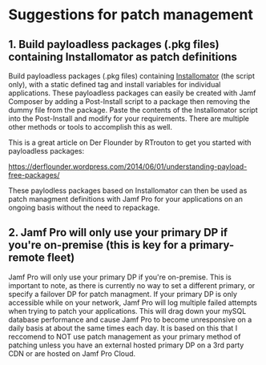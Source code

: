 # Suggestions for patch management

## 1. Build payloadless packages (.pkg files) containing Installomator as patch definitions

Build payloadless packages (.pkg files) containing [Installomator](https://github.com/Installomator/Installomator) (the script only), with a static defined tag and install variables for individual applications. 
These payloadless packages can easily be created with Jamf Composer by adding a Post-Install script to a package then removing the dummy file from the package. Paste the contents of the Installomator script into the Post-Install and modify for your requirements. There are multiple other methods or tools to accomplish this as well.

This is a great article on Der Flounder by RTrouton to get you started with payloadless packages:

https://derflounder.wordpress.com/2014/06/01/understanding-payload-free-packages/

These paylodless packages based on Installomator can then be used as patch managment definitions with Jamf Pro for your applications on an ongoing basis without the need to repackage.

## 2. Jamf Pro will only use your primary DP if you're on-premise (this is key for a primary-remote fleet)

Jamf Pro will only use your primary DP if you're on-premise. This is important to note, as there is currently no way to set a different primary, or specify a failover DP for patch managment. If your primary DP is only accessible while on your network, Jamf Pro will log multiple failed attempts when trying to patch your applications. This will drag down your mySQL database performance and cause Jamf Pro to become unresponsive on a daily basis at about the same times each day. It is based on this that I reccomend to NOT use patch management as your primary method of patching unless you have an external hosted primary DP on a 3rd party CDN or are hosted on Jamf Pro Cloud.
